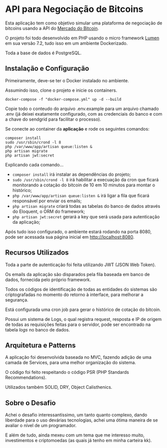# API para Negociação de Bitcoins

Esta aplicação tem como objetivo simular uma plataforma de negociação de bitcoins usando a API do [Mercado do Bitcoin](https://www.mercadobitcoin.com.br/).

O projeto foi todo desenvolvido em PHP usando o micro framework [Lumen](https://lumen.laravel.com/) em sua versão 7.2, tudo isso em um ambiente Dockerizado.

Toda a base de dados é PostgreSQL.

## Instalação e Configuração

Primeiramente, deve-se ter o Docker instalado no ambiente.

Assumindo isso, clone o projeto e inicie os containers.

```
docker-compose -f "docker-compose.yml" up -d --build
```

Copie todo o conteudo do arquivo .env.example para um arquivo chamado .env (já deixei exatamente configurado, com as credenciais do banco e com a chave do sendgrid para facilitar o processo).

Se conecte ao container da **aplicação** e rode os seguintes comandos:

```
composer install
sudo /usr/sbin/crond -l 8
php /var/www/app/artisan queue:listen &
php artisan migrate
php artisan jwt:secret
```

Explicando cada comando...

* ``composer install`` irá instalar as dependências do projeto;
* ``sudo /usr/sbin/crond -l 8`` irá habilitar a execuação da cron que ficará monitorando a cotação do bitcoin de 10 em 10 minutos para montar o histórico;
* ``php /var/www/app/artisan queue:listen &`` irá ligar a fila que ficará responsável por enviar os emails;
* ``php artisan migrate`` criará todas as tabelas do banco de dados através do Eloquent, o ORM do framework;
* ``php artisan jwt:secret`` gerará a key que será usada para autenticação da aplicação;

Após tudo isso configurado, o ambiente estará rodando na porta 8080, pode ser acessada sua página inicial em [http://localhost:8080](http://localhost:8080).

## Recursos Utilizados

Toda a parte de autenticação foi feita utilizando JWT (JSON Web Token).

Os emails da aplicação são disparados pela fila baseada em banco de dados, fornecida pelo próprio framework.

Todos os códigos de identificação de todas as entidades do sistemas são criptografadas no momento do retorno à interface, para melhorar a segurança.

Está configurada uma cron job para gerar o histórico de cotação do bitcoin.

Possui um sistema de Logs, o qual registra request, resposta e IP de origem de todas as requisições feitas para o servidor, pode ser encontrado na tabela *logs* no banco de dados.

## Arquitetura e Patterns

A aplicação foi desenvolvida baseada no MVC, fazendo adição de uma camada de Services, para uma melhor organização do sistema.

O código foi feito respeitando o código PSR (PHP Standards Recommendations).

Utilizados também SOLID, DRY, Object Calisthenics.

## Sobre o Desafio

Achei o desafio interessantíssimo, um tanto quanto complexo, dando liberdade para o uso devárias tecnologias, achei uma ótima maneira de se avaliar o nível de um programador.

E além de tudo, ainda mexeu com um tema que me interesso muito, investimentos e criptomoedas (as quais já tenho em minha carteira kk).

